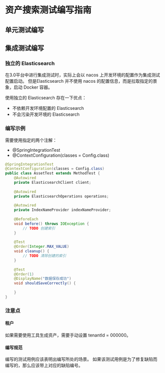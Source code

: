
# 资产搜索测试编写指南

## 单元测试编写

## 集成测试编写

### 独立的 Elasticsearch

在3.0平台中进行集成测试时，实际上会以 nacos 上开发环境的配置作为集成测试配置启动。
但是Elasticsearch 并不使用 nacos 的配置信息，而是拉取指定的景象，启动 Docker 容器。

使用独立的 Elasticsearch 存在一下优点：
- 不依赖开发环境配置的 Elasticsearch
- 不会污染开发环境的 Elasticsearch

### 编写示例

需要使用指定的两个注解：
- @SpringIntegrationTest
- @ContextConfiguration(classes = Config.class)

```java
@SpringIntegrationTest
@ContextConfiguration(classes = Config.class)
public class AssetTest extends MethodTest {
    @Autowired
    private ElasticsearchClient client;
    
    @Autowired
    private ElasticsearchOperations operations;
    
    @Autowired
    private IndexNameProvider indexNameProvider;
    
    @BeforeEach
    void before() throws IOException {
        // TODO 创建索引
    }
    
    @Test
    @Order(Integer.MAX_VALUE)
    void cleanup() {
        // TODO 清除创建的索引
    }
    
    @Test
    @Order(1)
    @DisplayName("数据保存成功")
    void shouldSaveCorrectly() {
        
    }
}
```

### 注意点

#### 租户

如果需要使用工具生成资产，需要手动设置 tenantId = 000000。

#### 编写规范

编写的测试用例应该表明出编写所处的场景。
如果该测试用例是为了修复缺陷而编写的，那么应该带上对应的缺陷编号。

